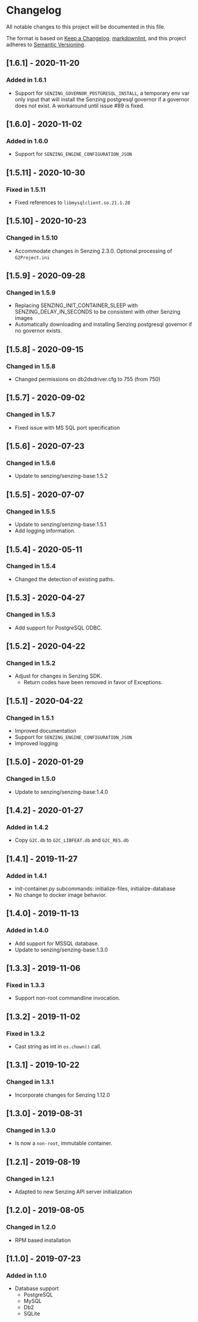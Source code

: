 # Changelog

All notable changes to this project will be documented in this file.

The format is based on [Keep a Changelog](https://keepachangelog.com/en/1.0.0/),
[markdownlint](https://dlaa.me/markdownlint/),
and this project adheres to [Semantic Versioning](https://semver.org/spec/v2.0.0.html).

## [1.6.1] - 2020-11-20

### Added in 1.6.1

- Support for `SENZING_GOVERNOR_POSTGRESQL_INSTALL`, a temporary env var only input that will install the Senzing postgresql governor if a governor does not exist. A workaround until issue #89 is fixed.

## [1.6.0] - 2020-11-02

### Added in 1.6.0

- Support for `SENZING_ENGINE_CONFIGURATION_JSON`

## [1.5.11] - 2020-10-30

### Fixed in 1.5.11

- Fixed references to `libmysqlclient.so.21.1.20`

## [1.5.10] - 2020-10-23

### Changed in 1.5.10

- Accommodate changes in Senzing 2.3.0.  Optional processing of `G2Project.ini`

## [1.5.9] - 2020-09-28

### Changed in 1.5.9

- Replacing SENZING_INIT_CONTAINER_SLEEP with SENZING_DELAY_IN_SECONDS to be consistent with other Senzing images
- Automatically downloading and installing Senzing postgresql governor if no governor exists.

## [1.5.8] - 2020-09-15

### Changed in 1.5.8

- Changed permissions on db2dsdriver.cfg to 755 (from 750)

## [1.5.7] - 2020-09-02

### Changed in 1.5.7

- Fixed issue with MS SQL port specification

## [1.5.6] - 2020-07-23

### Changed in 1.5.6

- Update to senzing/senzing-base:1.5.2

## [1.5.5] - 2020-07-07

### Changed in 1.5.5

- Update to senzing/senzing-base:1.5.1
- Add logging information.

## [1.5.4] - 2020-05-11

### Changed in 1.5.4

- Changed the detection of existing paths.

## [1.5.3] - 2020-04-27

### Changed in 1.5.3

- Add support for PostgreSQL ODBC.

## [1.5.2] - 2020-04-22

### Changed in 1.5.2

- Adjust for changes in Senzing SDK.
  - Return codes have been removed in favor of Exceptions.

## [1.5.1] - 2020-04-22

### Changed in 1.5.1

- Improved documentation
- Support for `SENZING_ENGINE_CONFIGURATION_JSON`
- Improved logging

## [1.5.0] - 2020-01-29

### Changed in 1.5.0

- Update to senzing/senzing-base:1.4.0

## [1.4.2] - 2020-01-27

### Added in 1.4.2

- Copy `G2C.db` to `G2C_LIBFEAT.db` and `G2C_RES.db`

## [1.4.1] - 2019-11-27

### Added in 1.4.1

- init-container.py subcommands:  initialize-files, initialize-database
- No change to docker image behavior.

## [1.4.0] - 2019-11-13

### Added in 1.4.0

- Add support for MSSQL database.
- Update to senzing/senzing-base:1.3.0

## [1.3.3] - 2019-11-06

### Fixed in 1.3.3

- Support non-root commandline invocation.

## [1.3.2] - 2019-11-02

### Fixed in 1.3.2

- Cast string as int in `os.chown()` call.

## [1.3.1] - 2019-10-22

### Changed in 1.3.1

- Incorporate changes for Senzing 1.12.0

## [1.3.0] - 2019-08-31

### Changed in 1.3.0

- Is now a `non-root`, immutable container.

## [1.2.1] - 2019-08-19

### Changed in 1.2.1

- Adapted to new Senzing API server initialization

## [1.2.0] - 2019-08-05

### Changed in 1.2.0

- RPM based installation

## [1.1.0] - 2019-07-23

### Added in 1.1.0

- Database support
  - PostgreSQL
  - MySQL
  - Db2
  - SQLite

